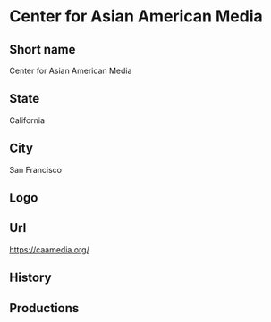 # Center for Asian American Media

## Short name

Center for Asian American Media

## State

California

## City

San Francisco

## Logo


## Url

https://caamedia.org/

## History


## Productions

